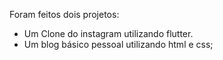 Foram feitos dois projetos:
- Um Clone do instagram utilizando flutter.
- Um blog básico pessoal utilizando html e css;
